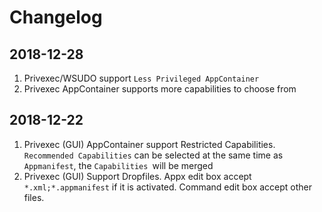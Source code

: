 # Changelog

## 2018-12-28

1.  Privexec/WSUDO support `Less Privileged AppContainer`
2.  Privexec AppContainer supports more capabilities to choose from

## 2018-12-22

1.  Privexec (GUI) AppContainer support Restricted Capabilities.  
`Recommended Capabilities` can be selected at the same time as `Appmanifest`, the `Capabilities `will be merged
2.  Privexec (GUI) Support Dropfiles. Appx edit box accept `*.xml;*.appmanifest` if it is activated. Command edit box accept other files.
